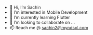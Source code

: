- 👋 Hi, I’m Sachin
- 👀 I’m interested in Mobile Development
- 🌱 I’m currently learning Flutter
- 💞️ I’m looking to collaborate on ...
- 📫 Reach me @ sachin2@myndsol.com

<!---
myndsol-sachin/myndsol-sachin is a ✨ special ✨ repository because its `README.md` (this file) appears on your GitHub profile.
You can click the Preview link to take a look at your changes.
--->
